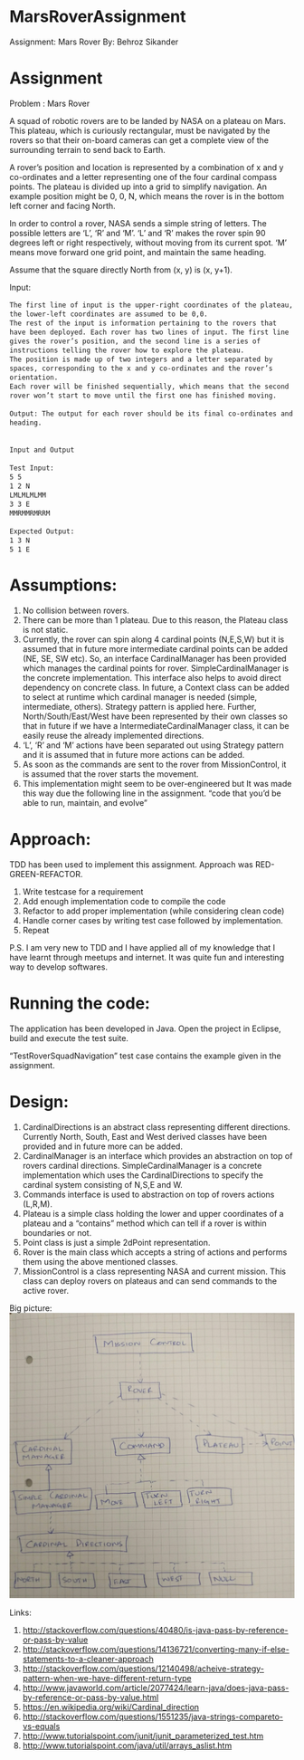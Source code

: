 # MarsRoverAssignment
Assignment: Mars Rover
By: Behroz Sikander

# Assignment
Problem : Mars Rover

A squad of robotic rovers are to be landed by NASA on a plateau on Mars. This plateau, which is curiously rectangular, must be navigated by the rovers so that their on-board cameras can get a complete view of the surrounding terrain to send back to Earth.

A rover’s position and location is represented by a combination of x and y co-ordinates and a letter representing one of the four cardinal compass points. The plateau is divided up into a grid to simplify navigation. An example position might be 0, 0, N, which means the rover is in the bottom left corner and facing North.

In order to control a rover, NASA sends a simple string of letters. The possible letters are ‘L’, ‘R’ and ‘M’. ‘L’ and ‘R’ makes the rover spin 90 degrees left or right respectively, without moving from its current spot. ‘M’ means move forward one grid point, and maintain the same heading.

Assume that the square directly North from (x, y) is (x, y+1).

Input: 

    The first line of input is the upper-right coordinates of the plateau, the lower-left coordinates are assumed to be 0,0.
    The rest of the input is information pertaining to the rovers that have been deployed. Each rover has two lines of input. The first line gives the rover’s position, and the second line is a series of instructions telling the rover how to explore the plateau.
    The position is made up of two integers and a letter separated by spaces, corresponding to the x and y co-ordinates and the rover’s orientation.
    Each rover will be finished sequentially, which means that the second rover won’t start to move until the first one has finished moving.

    Output: The output for each rover should be its final co-ordinates and heading.


    Input and Output

    Test Input:
    5 5
    1 2 N
    LMLMLMLMM
    3 3 E
    MMRMMRMRRM

    Expected Output:
    1 3 N
    5 1 E

# Assumptions:
1. No collision between rovers.
2. There can be more than 1 plateau. Due to this reason, the Plateau class is not static.
3. Currently, the rover can spin along 4 cardinal points (N,E,S,W) but it is assumed that in  future more intermediate cardinal points can be added (NE, SE, SW etc). So, an interface CardinalManager has been provided which manages the cardinal points for rover. SimpleCardinalManager is the concrete implementation. This interface also helps to avoid direct dependency on concrete class. In future, a Context class can be added to select at runtime which cardinal manager is needed (simple, intermediate, others). Strategy pattern is applied here. Further, North/South/East/West have been represented by their own classes so that in future if we have a IntermediateCardinalManager class, it can be easily reuse the already implemented directions.
4. ‘L’, ‘R’ and ‘M’ actions have been separated out using Strategy pattern and it is assumed that in future more actions can be added.
5. As soon as the commands are sent to the rover from MissionControl, it is assumed that the rover starts the movement.
6. This implementation might seem to be over-engineered but It was made this way due the following line in the assignment.
“code that you’d be able to run, maintain, and evolve” 

# Approach:
TDD has been used to implement this assignment. Approach was RED-GREEN-REFACTOR.

1. Write testcase for a requirement
2. Add enough implementation code to compile the code
3. Refactor to add proper implementation (while considering clean code)
4. Handle corner cases by writing test case followed by implementation.
5. Repeat

P.S. I am very new to TDD and I have applied all of my knowledge that I have learnt through meetups and internet. It was quite fun and interesting way to develop softwares.

# Running the code:
The application has been developed in Java. Open the project in Eclipse, build and execute the test suite. 

“TestRoverSquadNavigation” test case contains the example given in the assignment.

# Design:
1. CardinalDirections is an abstract class representing different directions. Currently North, South, East and West derived classes have been provided and in future more can be added.
2. CardinalManager is an interface which provides an abstraction on top of rovers cardinal directions. SimpleCardinalManager is a concrete implementation which uses the CardinalDirections to specify the cardinal system consisting of N,S,E and W.
3. Commands interface is used to abstraction on top of rovers actions (L,R,M).
4. Plateau is a simple class holding the lower and upper coordinates of a plateau and a “contains” method which can tell if a rover is within boundaries or not.
5. Point class is just a simple 2dPoint representation.
6. Rover is the main class which accepts a string of actions and performs them using the above mentioned classes. 
7. MissionControl is a class representing NASA and current mission. This class can deploy rovers on plateaus and can send commands to the active rover.

Big picture:
![Basic Design](https://github.com/bsikander/MarsRoverAssignment/blob/master/IMG_20160530_025531.jpg "Basic Design")

Links:
1. http://stackoverflow.com/questions/40480/is-java-pass-by-reference-or-pass-by-value
2. http://stackoverflow.com/questions/14136721/converting-many-if-else-statements-to-a-cleaner-approach
3. http://stackoverflow.com/questions/12140498/acheive-strategy-pattern-when-we-have-different-return-type
4. http://www.javaworld.com/article/2077424/learn-java/does-java-pass-by-reference-or-pass-by-value.html
5. https://en.wikipedia.org/wiki/Cardinal_direction
6. http://stackoverflow.com/questions/1551235/java-strings-compareto-vs-equals
7. http://www.tutorialspoint.com/junit/junit_parameterized_test.htm
8. http://www.tutorialspoint.com/java/util/arrays_aslist.htm
